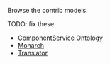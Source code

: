 Browse the contrib models:

TODO: fix these 

 * [ComponentService Ontology](https://samplelink.github.io/contrib/cs/docs/index.html)
 * [Monarch](https://samplelink.github.io/contrib/monarch/docs/index.html)
 * [Translator](https://samplelink.github.io/translator/docs/index.html)
